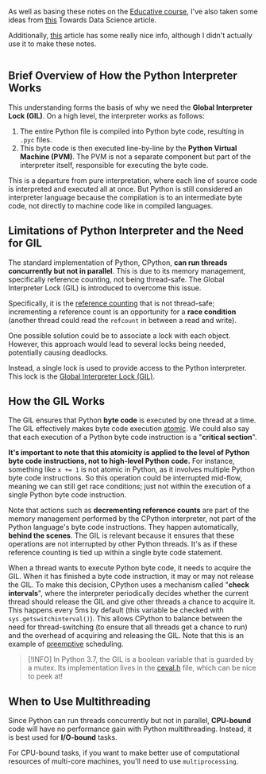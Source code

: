 As well as basing these notes on the [Educative course](https://www.educative.io/courses/python-concurrency-for-senior-engineering-interviews/NEy8L9DMX5p), I've also taken some ideas from [this](https://towardsdatascience.com/python-gil-e63f18a08c65) Towards Data Science article.

Additionally, [this](https://blog.devgenius.io/python-do-you-really-understand-gil-8944fcd773cd) article has some really nice info, although I didn't actually use it to make these notes.

```toc
```

## Brief Overview of How the Python Interpreter Works

This understanding forms the basis of why we need the **Global Interpreter Lock (GIL)**. On a high level, the interpreter works as follows:

1. The entire Python file is compiled into Python byte code, resulting in `.pyc` files.
2. This byte code is then executed line-by-line by the **Python Virtual Machine (PVM)**. The PVM is not a separate component but part of the interpreter itself, responsible for executing the byte code.

This is a departure from pure interpretation, where each line of source code is interpreted and executed all at once. But Python is still considered an interpreter language because the compilation is to an intermediate byte code, not directly to machine code like in compiled languages.

## Limitations of Python Interpreter and the Need for GIL

The standard implementation of Python, CPython, **can run threads concurrently but not in parallel**. This is due to its memory management, specifically reference counting, not being thread-safe. The Global Interpreter Lock (GIL) is introduced to overcome this issue.

Specifically, it is the [reference counting](../../../Coding/Python/Garbage%20Collection.md) that is not thread-safe; incrementing a reference count is an opportunity for a **race condition** (another thread could read the `refcount` in between a read and write).

One possible solution could be to associate a lock with each object. However, this approach would lead to several locks being needed, potentially causing deadlocks.

Instead, a single lock is used to provide access to the Python interpreter. This lock is the [Global Interpreter Lock (GIL)](https://en.wikipedia.org/wiki/Global_interpreter_lock).

## How the GIL Works

The GIL ensures that Python **byte code** is executed by one thread at a time. The GIL effectively makes byte code execution [atomic](Atomic%20Operations.md). We could also say that each execution of a Python byte code instruction is a "**critical section**".

**It's important to note that this atomicity is applied to the level of Python byte code instructions, not to high-level Python code.** For instance, something like `x += 1` is not atomic in Python, as it involves multiple Python byte code instructions. So this operation could be interrupted mid-flow, meaning we can still get race conditions; just not within the execution of a single Python byte code instruction. 

Note that actions such as **decrementing reference counts** are part of the memory management performed by the CPython interpreter, not part of the Python language's byte code instructions. They happen automatically, **behind the scenes**. The GIL is relevant because it ensures that these operations are not interrupted by other Python threads. It's as if these reference counting is tied up within a single byte code statement. 

When a thread wants to execute Python byte code, it needs to acquire the GIL. When it has finished a byte code instruction, it may or may not release the GIL. To make this decision, CPython uses a mechanism called "**check intervals**", where the interpreter periodically decides whether the current thread should release the GIL and give other threads a chance to acquire it. This happens every 5ms by default (this variable be checked with `sys.getswitchinterval()`). This allows CPython to balance between the need for thread-switching (to ensure that all threads get a chance to run) and the overhead of acquiring and releasing the GIL.
Note that this is an example of [preemptive](Cooperative%20vs%20Preemptive%20Multitasking.md) scheduling.

> [!INFO]
> In Python 3.7, the GIL is a boolean variable that is guarded by a mutex. Its implementation lives in the [ceval.h](https://github.com/python/cpython/blob/3.7/Python/ceval_gil.h) file, which can be nice to peek at!

## When to Use Multithreading

Since Python can run threads concurrently but not in parallel, **CPU-bound** code will have no performance gain with Python multithreading. Instead, it is best used for **I/O-bound** tasks. 

For CPU-bound tasks, if you want to make better use of computational resources of multi-core machines, you'll need to use `multiprocessing`.